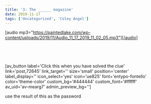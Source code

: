 ```yaml
---
title: '3: The ______ magazine'
date: 2019-11-17
tags: ['Uncategorized', 'Coley Angel']
---
```


[audio mp3="https://paintedlake.com/wp-content/uploads/2019/11/Audio_11_17_2019_11_02_05.mp3"][/audio]

 

 

[av_button label='Click this when you have solved the clue' link='post,72645' link_target='' size='small' position='center' label_display='' icon_select='yes' icon='ue825' font='entypo-fontello' color='theme-color' custom_bg='#444444' custom_font='#ffffff' av_uid='av-mearg7' admin_preview_bg='']

use the result of this as the password

